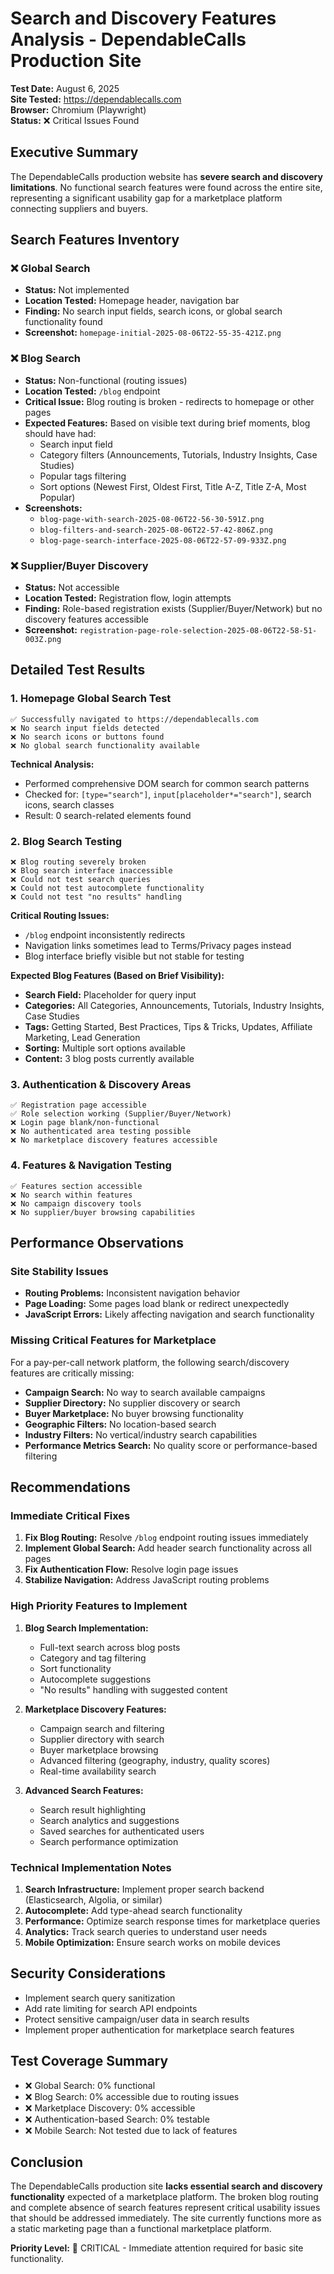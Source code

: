 # Search and Discovery Features Analysis - DependableCalls Production Site

**Test Date:** August 6, 2025  
**Site Tested:** https://dependablecalls.com  
**Browser:** Chromium (Playwright)  
**Status:** ❌ Critical Issues Found

## Executive Summary

The DependableCalls production website has **severe search and discovery limitations**. No functional search features were found across the entire site, representing a significant usability gap for a marketplace platform connecting suppliers and buyers.

## Search Features Inventory

### ❌ Global Search
- **Status:** Not implemented
- **Location Tested:** Homepage header, navigation bar
- **Finding:** No search input fields, search icons, or global search functionality found
- **Screenshot:** `homepage-initial-2025-08-06T22-55-35-421Z.png`

### ❌ Blog Search
- **Status:** Non-functional (routing issues)
- **Location Tested:** `/blog` endpoint
- **Critical Issue:** Blog routing is broken - redirects to homepage or other pages
- **Expected Features:** Based on visible text during brief moments, blog should have had:
  - Search input field
  - Category filters (Announcements, Tutorials, Industry Insights, Case Studies)
  - Popular tags filtering
  - Sort options (Newest First, Oldest First, Title A-Z, Title Z-A, Most Popular)
- **Screenshots:** 
  - `blog-page-with-search-2025-08-06T22-56-30-591Z.png`
  - `blog-filters-and-search-2025-08-06T22-57-42-806Z.png`
  - `blog-page-search-interface-2025-08-06T22-57-09-933Z.png`

### ❌ Supplier/Buyer Discovery
- **Status:** Not accessible
- **Location Tested:** Registration flow, login attempts
- **Finding:** Role-based registration exists (Supplier/Buyer/Network) but no discovery features accessible
- **Screenshot:** `registration-page-role-selection-2025-08-06T22-58-51-003Z.png`

## Detailed Test Results

### 1. Homepage Global Search Test
```
✅ Successfully navigated to https://dependablecalls.com
❌ No search input fields detected
❌ No search icons or buttons found
❌ No global search functionality available
```

**Technical Analysis:**
- Performed comprehensive DOM search for common search patterns
- Checked for: `[type="search"]`, `input[placeholder*="search"]`, search icons, search classes
- Result: 0 search-related elements found

### 2. Blog Search Testing
```
❌ Blog routing severely broken
❌ Blog search interface inaccessible
❌ Could not test search queries
❌ Could not test autocomplete functionality
❌ Could not test "no results" handling
```

**Critical Routing Issues:**
- `/blog` endpoint inconsistently redirects
- Navigation links sometimes lead to Terms/Privacy pages instead
- Blog interface briefly visible but not stable for testing

**Expected Blog Features (Based on Brief Visibility):**
- **Search Field:** Placeholder for query input
- **Categories:** All Categories, Announcements, Tutorials, Industry Insights, Case Studies
- **Tags:** Getting Started, Best Practices, Tips & Tricks, Updates, Affiliate Marketing, Lead Generation
- **Sorting:** Multiple sort options available
- **Content:** 3 blog posts currently available

### 3. Authentication & Discovery Areas
```
✅ Registration page accessible
✅ Role selection working (Supplier/Buyer/Network)
❌ Login page blank/non-functional
❌ No authenticated area testing possible
❌ No marketplace discovery features accessible
```

### 4. Features & Navigation Testing
```
✅ Features section accessible
❌ No search within features
❌ No campaign discovery tools
❌ No supplier/buyer browsing capabilities
```

## Performance Observations

### Site Stability Issues
- **Routing Problems:** Inconsistent navigation behavior
- **Page Loading:** Some pages load blank or redirect unexpectedly
- **JavaScript Errors:** Likely affecting navigation and search functionality

### Missing Critical Features for Marketplace
For a pay-per-call network platform, the following search/discovery features are critically missing:
- **Campaign Search:** No way to search available campaigns
- **Supplier Directory:** No supplier discovery or search
- **Buyer Marketplace:** No buyer browsing functionality
- **Geographic Filters:** No location-based search
- **Industry Filters:** No vertical/industry search capabilities
- **Performance Metrics Search:** No quality score or performance-based filtering

## Recommendations

### Immediate Critical Fixes
1. **Fix Blog Routing:** Resolve `/blog` endpoint routing issues immediately
2. **Implement Global Search:** Add header search functionality across all pages
3. **Fix Authentication Flow:** Resolve login page issues
4. **Stabilize Navigation:** Address JavaScript routing problems

### High Priority Features to Implement
1. **Blog Search Implementation:**
   - Full-text search across blog posts
   - Category and tag filtering
   - Sort functionality
   - Autocomplete suggestions
   - "No results" handling with suggested content

2. **Marketplace Discovery Features:**
   - Campaign search and filtering
   - Supplier directory with search
   - Buyer marketplace browsing
   - Advanced filtering (geography, industry, quality scores)
   - Real-time availability search

3. **Advanced Search Features:**
   - Search result highlighting
   - Search analytics and suggestions
   - Saved searches for authenticated users
   - Search performance optimization

### Technical Implementation Notes
1. **Search Infrastructure:** Implement proper search backend (Elasticsearch, Algolia, or similar)
2. **Autocomplete:** Add type-ahead search functionality
3. **Performance:** Optimize search response times for marketplace queries
4. **Analytics:** Track search queries to understand user needs
5. **Mobile Optimization:** Ensure search works on mobile devices

## Security Considerations
- Implement search query sanitization
- Add rate limiting for search API endpoints
- Protect sensitive campaign/user data in search results
- Implement proper authentication for marketplace search features

## Test Coverage Summary
- ❌ Global Search: 0% functional
- ❌ Blog Search: 0% accessible due to routing issues
- ❌ Marketplace Discovery: 0% accessible
- ❌ Authentication-based Search: 0% testable
- ❌ Mobile Search: Not tested due to lack of features

## Conclusion

The DependableCalls production site **lacks essential search and discovery functionality** expected of a marketplace platform. The broken blog routing and complete absence of search features represent critical usability issues that should be addressed immediately. The site currently functions more as a static marketing page than a functional marketplace platform.

**Priority Level:** 🚨 CRITICAL - Immediate attention required for basic site functionality.